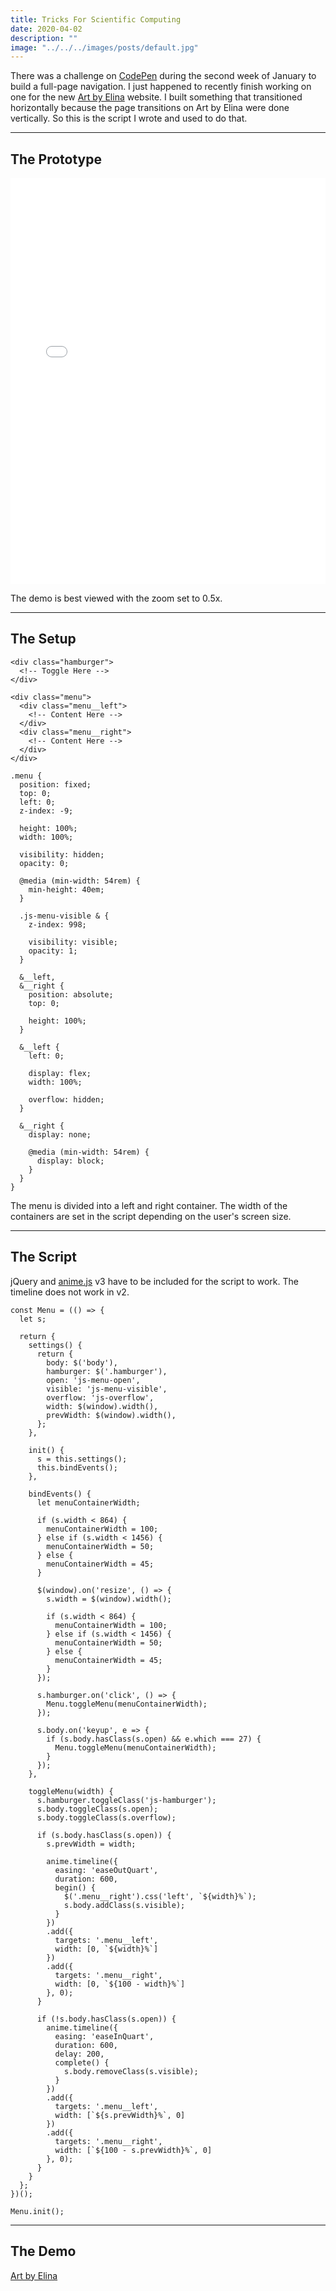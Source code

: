 ```yaml
---
title: Tricks For Scientific Computing
date: 2020-04-02
description: ""
image: "../../../images/posts/default.jpg"
---
```

There was a challenge on <a href="https://codepen.io/challenges/2020/january/2" target="_blank" rel="noopener noreferrer">CodePen</a> during the second week of January to build a full-page navigation. I just happened to recently finish working on one for the new <a href="https://artbyelina.com/" target="_blank" rel="noopener noreferrer">Art by Elina</a> website. I built something that transitioned horizontally because the page transitions on Art by Elina were done vertically. So this is the script I wrote and used to do that.

<hr/>

## The Prototype
<div class="flex-vid">
  <iframe height="650" scrolling="no" title="CSS Grid for Getty Images" src="//codepen.io/thomasvaeth/embed/VwYdgxe/?height=650&theme-id=0&default-tab=result" frameborder="no" allowtransparency="true" allowfullscreen="true" style="width: 100%;"></iframe>
</div>
<p>The demo is best viewed with the zoom set to 0.5x.</p>

<hr/>

## The Setup
<p></p>

~~~~
<div class="hamburger">
  <!-- Toggle Here -->
</div>

<div class="menu">
  <div class="menu__left">
    <!-- Content Here -->
  </div>
  <div class="menu__right">
    <!-- Content Here -->
  </div>
</div>

~~~~

~~~~
.menu {
  position: fixed;
  top: 0;
  left: 0;
  z-index: -9;

  height: 100%;
  width: 100%;

  visibility: hidden;
  opacity: 0;

  @media (min-width: 54rem) {
    min-height: 40em;
  }

  .js-menu-visible & {
    z-index: 998;

    visibility: visible;
    opacity: 1;
  }

  &__left,
  &__right {
    position: absolute;
    top: 0;

    height: 100%;
  }

  &__left {
    left: 0;

    display: flex;
    width: 100%;

    overflow: hidden;
  }

  &__right {
    display: none;

    @media (min-width: 54rem) {
      display: block;
    }
  }
}
~~~~
<p>The menu is divided into a left and right container. The width of the containers are set in the script depending on the user's screen size.</p>

<hr/>

## The Script
<p>jQuery and <a href="https://animejs.com/" target="_blank" rel="noopener noreferrer">anime.js</a> v3 have to be included for the script to work. The timeline does not work in v2.</p>

~~~~
const Menu = (() => {
  let s;

  return {
    settings() {
      return {
        body: $('body'),
        hamburger: $('.hamburger'),
        open: 'js-menu-open',
        visible: 'js-menu-visible',
        overflow: 'js-overflow',
        width: $(window).width(),
        prevWidth: $(window).width(),
      };
    },

    init() {
      s = this.settings();
      this.bindEvents();
    },

    bindEvents() {
      let menuContainerWidth;

      if (s.width < 864) {
        menuContainerWidth = 100;
      } else if (s.width < 1456) {
        menuContainerWidth = 50;
      } else {
        menuContainerWidth = 45;
      }

      $(window).on('resize', () => {
        s.width = $(window).width();

        if (s.width < 864) {
          menuContainerWidth = 100;
        } else if (s.width < 1456) {
          menuContainerWidth = 50;
        } else {
          menuContainerWidth = 45;
        }
      });

      s.hamburger.on('click', () => {
        Menu.toggleMenu(menuContainerWidth);
      });

      s.body.on('keyup', e => {
        if (s.body.hasClass(s.open) && e.which === 27) {
          Menu.toggleMenu(menuContainerWidth);
        }
      });
    },

    toggleMenu(width) {
      s.hamburger.toggleClass('js-hamburger');
      s.body.toggleClass(s.open);
      s.body.toggleClass(s.overflow);

      if (s.body.hasClass(s.open)) {
        s.prevWidth = width;

        anime.timeline({
          easing: 'easeOutQuart',
          duration: 600,
          begin() {
            $('.menu__right').css('left', `${width}%`);
            s.body.addClass(s.visible);
          }
        })
        .add({
          targets: '.menu__left',
          width: [0, `${width}%`]
        })
        .add({
          targets: '.menu__right',
          width: [0, `${100 - width}%`]
        }, 0);
      }

      if (!s.body.hasClass(s.open)) {
        anime.timeline({
          easing: 'easeInQuart',
          duration: 600,
          delay: 200,
          complete() {
            s.body.removeClass(s.visible);
          }
        })
        .add({
          targets: '.menu__left',
          width: [`${s.prevWidth}%`, 0]
        })
        .add({
          targets: '.menu__right',
          width: [`${100 - s.prevWidth}%`, 0]
        }, 0);
      }
    }
  };
})();

Menu.init();
~~~~

<hr/>

## The Demo
<p><a href="https://artbyelina.com/" target="_blank" rel="noopener noreferrer">Art by Elina</a></p>
